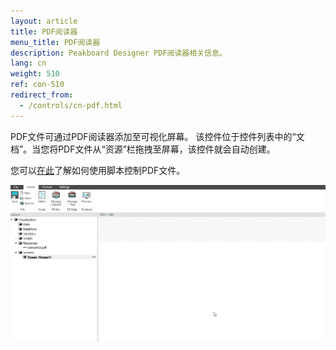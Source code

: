 ```yaml
---
layout: article
title: PDF阅读器
menu_title: PDF阅读器
description: Peakboard Designer PDF阅读器相关信息。
lang: cn
weight: 510
ref: con-510
redirect_from:
  - /controls/cn-pdf.html
---
```


PDF文件可通过PDF阅读器添加至可视化屏幕。
该控件位于控件列表中的“文档”。当您将PDF文件从“资源”栏拖拽至屏幕，该控件就会自动创建。

您可以[在此](/scripting/Samples/en-PDF.html)了解如何使用脚本控制PDF文件。

![image_1](/assets/images/Controls/PDF/pdf01.gif)